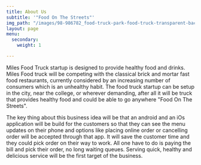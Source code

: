 ```yaml
---
title: About Us
subtitle: '"Food On The Streets"'
img_path: "/images/98-986782_food-truck-park-food-truck-transparent-background.png"
layout: page
menu:
  secondary:
    weight: 1

---
```

Miles Food Truck startup is designed to provide healthy food and drinks. Miles Food truck will be competing with the classical brick and mortar fast food restaurants, currently considered by an increasing number of consumers which is an unhealthy habit. The food truck startup can be setup in the city, near the college, or wherever demanding, after all it will be truck that provides healthy food and could be able to go anywhere "Food On The Streets".

The key thing about this business idea will be that an android and an iOs application will be build for the customers so that they can see the menu updates on their phone and options like placing online order or cancelling order will be accepted through that app. It will save the customer time and they could pick order on their way to work. All one have to do is paying the bill and pick their order, no long waiting queues. Serving quick, healthy and delicious service will be the first target of the business.